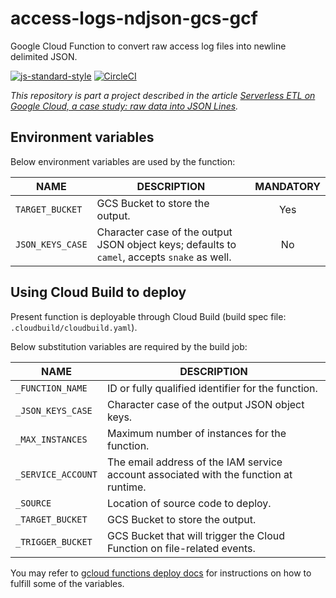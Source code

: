 # access-logs-ndjson-gcs-gcf

Google Cloud Function to convert raw access log files into newline delimited JSON.

[![js-standard-style][1]][2] [![CircleCI][3]][4]

_This repository is part a project described in the article
[Serverless ETL on Google Cloud, a case study: raw data into JSON Lines][5]._

## Environment variables

Below environment variables are used by the function:

| NAME             | DESCRIPTION                                                                                  | MANDATORY |
| ---------------- | -------------------------------------------------------------------------------------------- | :-------: |
| `TARGET_BUCKET`  | GCS Bucket to store the output.                                                              |    Yes    |
| `JSON_KEYS_CASE` | Character case of the output JSON object keys; defaults to `camel`, accepts `snake` as well. |    No     |

## Using Cloud Build to deploy

Present function is deployable through Cloud Build (build spec file: `.cloudbuild/cloudbuild.yaml`).

Below substitution variables are required by the build job:

| NAME               | DESCRIPTION                                                                           |
| ------------------ | ------------------------------------------------------------------------------------- |
| `_FUNCTION_NAME`   | ID or fully qualified identifier for the function.                                    |
| `_JSON_KEYS_CASE`  | Character case of the output JSON object keys.                                        |
| `_MAX_INSTANCES`   | Maximum number of instances for the function.                                         |
| `_SERVICE_ACCOUNT` | The email address of the IAM service account associated with the function at runtime. |
| `_SOURCE`          | Location of source code to deploy.                                                    |
| `_TARGET_BUCKET`   | GCS Bucket to store the output.                                                       |
| `_TRIGGER_BUCKET`  | GCS Bucket that will trigger the Cloud Function on file-related events.               |

You may refer to [gcloud functions deploy docs][6] for instructions on how to fulfill some of the
variables.

[1]: https://img.shields.io/badge/code%20style-standard-brightgreen.svg
[2]: http://standardjs.com
[3]: https://circleci.com/gh/ricardolsmendes/access-logs-ndjson-gcs-gcf.svg?style=svg
[4]: https://circleci.com/gh/ricardolsmendes/access-logs-ndjson-gcs-gcf
[5]: https://medium.com/google-cloud/serverless-etl-on-google-cloud-a-case-study-raw-data-into-json-lines-d20711cd3917
[6]: https://cloud.google.com/sdk/gcloud/reference/functions/deploy
